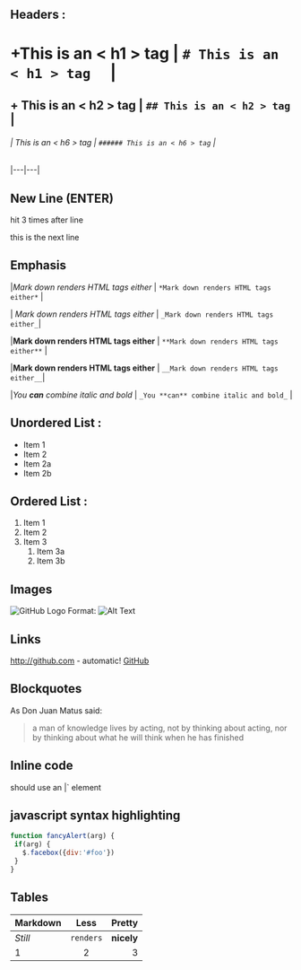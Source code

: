 ﻿## Headers : 
  # +This is an < h1 > tag   | `# This is an < h1 > tag  ` |
  ##  + This is an < h2 > tag  | `## This is an < h2 > tag ` |
  ######  | This is an < h6 > tag  | `###### This is an < h6 > tag` |
|---|---|
## New Line (ENTER)

hit <Enter> 3 times after line 

this is the next line

## Emphasis

 |*Mark down renders HTML tags either*   | ` *Mark down renders HTML tags either* ` |
 
 | _Mark down renders HTML tags either_  | `_Mark down renders HTML tags either_`|

 |**Mark down renders HTML tags either** | `**Mark down renders HTML tags either**` |
 
 |__Mark down renders HTML tags either__ | `__Mark down renders HTML tags either__`|

 |_You **can** combine italic and bold_  | `_You **can** combine italic and bold_` |

## Unordered List : 

 * Item 1 
 * Item 2 
  * Item 2a 
  * Item 2b 

## Ordered List : 

 1. Item 1 
 1. Item 2 
 1. Item 3 
    1. Item 3a 
    1. Item 3b 

## Images

  ![GitHub Logo](https://avatars0.githubusercontent.com/u/6296819?s=40&v=4) 
  Format: ![Alt Text](url) 

## Links
  http://github.com - automatic! 
 [GitHub](http://github.com) 

## Blockquotes

 As Don Juan Matus said: 

 > a man of knowledge lives by acting, not by thinking about acting,
 > nor by thinking about what he will think when he has finished 
 

## Inline code

 should use an |<addr>` element 
## javascript syntax highlighting
 ```javascript
function fancyAlert(arg) {
  if(arg) {
    $.facebox({div:'#foo'})
  }
}
```
## Tables

Markdown | Less | Pretty
--- | :---: | ---:
*Still* | `renders` | **nicely**
1 | 2 | 3
